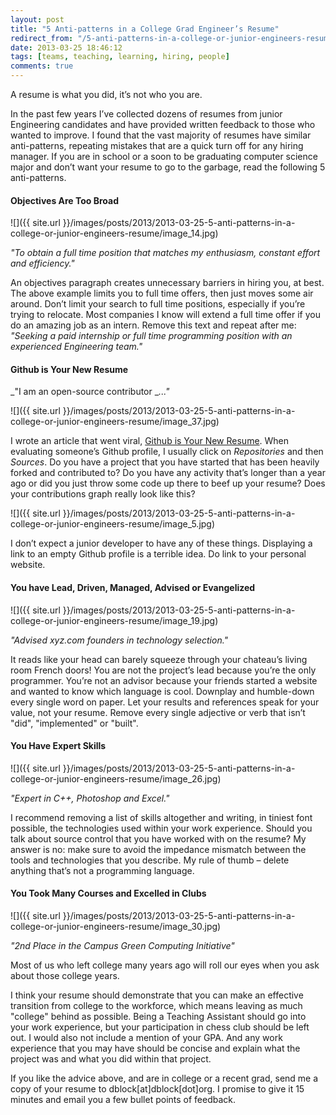 ```yaml
---
layout: post
title: "5 Anti-patterns in a College Grad Engineer’s Resume"
redirect_from: "/5-anti-patterns-in-a-college-or-junior-engineers-resume/"
date: 2013-03-25 18:46:12
tags: [teams, teaching, learning, hiring, people]
comments: true
---
```

A resume is what you did, it’s not who you are.

In the past few years I’ve collected dozens of resumes from junior Engineering candidates and have provided written feedback to those who wanted to improve. I found that the vast majority of resumes have similar anti-patterns, repeating mistakes that are a quick turn off for any hiring manager. If you are in school or a soon to be graduating computer science major and don’t want your resume to go to the garbage, read the following 5 anti-patterns.

#### Objectives Are Too Broad

![]({{ site.url }}/images/posts/2013/2013-03-25-5-anti-patterns-in-a-college-or-junior-engineers-resume/image_14.jpg)

_"To obtain a full time position that matches my enthusiasm, constant effort and efficiency."_

An objectives paragraph creates unnecessary barriers in hiring you, at best. The above example limits you to full time offers, then just moves some air around. Don’t limit your search to full time positions, especially if you’re trying to relocate. Most companies I know will extend a full time offer if you do an amazing job as an intern. Remove this text and repeat after me: _"Seeking a paid internship or full time programming position with an experienced Engineering team."_

#### Github is Your New Resume

_"I am an open-source contributor __..."_

![]({{ site.url }}/images/posts/2013/2013-03-25-5-anti-patterns-in-a-college-or-junior-engineers-resume/image_37.jpg)

I wrote an article that went viral, [Github is Your New Resume](http://code.dblock.org/github-is-your-new-resume). When evaluating someone’s Github profile, I usually click on _Repositories_ and then _Sources_. Do you have a project that you have started that has been heavily forked and contributed to? Do you have any activity that’s longer than a year ago or did you just throw some code up there to beef up your resume? Does your contributions graph really look like this?

![]({{ site.url }}/images/posts/2013/2013-03-25-5-anti-patterns-in-a-college-or-junior-engineers-resume/image_5.jpg)

I don’t expect a junior developer to have any of these things. Displaying a link to an empty Github profile is a terrible idea. Do link to your personal website.

#### You have Lead, Driven, Managed, Advised or Evangelized

![]({{ site.url }}/images/posts/2013/2013-03-25-5-anti-patterns-in-a-college-or-junior-engineers-resume/image_19.jpg)

_"Advised xyz.com founders in technology selection."_

It reads like your head can barely squeeze through your chateau’s living room French doors! You are not the project’s lead because you’re the only programmer. You’re not an advisor because your friends started a website and wanted to know which language is cool. Downplay and humble-down every single word on paper. Let your results and references speak for your value, not your resume. Remove every single adjective or verb that isn’t "did", "implemented" or "built".

#### You Have Expert Skills

![]({{ site.url }}/images/posts/2013/2013-03-25-5-anti-patterns-in-a-college-or-junior-engineers-resume/image_26.jpg)

_"Expert in C++, Photoshop and Excel."_

I recommend removing a list of skills altogether and writing, in tiniest font possible, the technologies used within your work experience.  Should you talk about source control that you have worked with on the resume? My answer is no: make sure to avoid the impedance mismatch between the tools and technologies that you describe. My rule of thumb – delete anything that’s not a programming language.

#### You Took Many Courses and Excelled in Clubs

![]({{ site.url }}/images/posts/2013/2013-03-25-5-anti-patterns-in-a-college-or-junior-engineers-resume/image_30.jpg)

_"2nd Place in the Campus Green Computing Initiative"_

Most of us who left college many years ago will roll our eyes when you ask about those college years.

I think your resume should demonstrate that you can make an effective transition from college to the workforce, which means leaving as much "college" behind as possible. Being a Teaching Assistant should go into your work experience, but your participation in chess club should be left out. I would also not include a mention of your GPA. And any work experience that you may have should be concise and explain what the project was and what you did within that project.

If you like the advice above, and are in college or a recent grad, send me a copy of your resume to dblock[at]dblock[dot]org. I promise to give it 15 minutes and email you a few bullet points of feedback.

